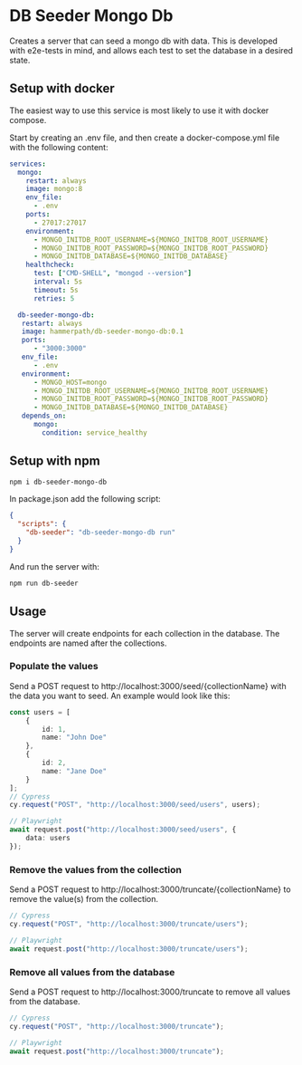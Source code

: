 # DB Seeder Mongo Db

Creates a server that can seed a mongo db with data. This is developed with e2e-tests in mind, and allows each test to set the database in a desired state.

## Setup with docker

The easiest way to use this service is most likely to use it with docker compose.

Start by creating an .env file, and then create a docker-compose.yml file with the following content:

```yml
services:
  mongo:
    restart: always
    image: mongo:8
    env_file:
      - .env
    ports:
      - 27017:27017
    environment:
      - MONGO_INITDB_ROOT_USERNAME=${MONGO_INITDB_ROOT_USERNAME}
      - MONGO_INITDB_ROOT_PASSWORD=${MONGO_INITDB_ROOT_PASSWORD}
      - MONGO_INITDB_DATABASE=${MONGO_INITDB_DATABASE}
    healthcheck:
      test: ["CMD-SHELL", "mongod --version"]
      interval: 5s
      timeout: 5s
      retries: 5

  db-seeder-mongo-db:
   restart: always
   image: hammerpath/db-seeder-mongo-db:0.1
   ports:
      - "3000:3000"
   env_file:
      - .env
   environment:
      - MONGO_HOST=mongo
      - MONGO_INITDB_ROOT_USERNAME=${MONGO_INITDB_ROOT_USERNAME}
      - MONGO_INITDB_ROOT_PASSWORD=${MONGO_INITDB_ROOT_PASSWORD}
      - MONGO_INITDB_DATABASE=${MONGO_INITDB_DATABASE}
   depends_on:
      mongo:
        condition: service_healthy  
```

## Setup with npm

```bash
npm i db-seeder-mongo-db
```

In package.json add the following script:

```json
{
  "scripts": {
    "db-seeder": "db-seeder-mongo-db run"
  }
}
```

And run the server with:

```bash
npm run db-seeder
```

## Usage

The server will create endpoints for each collection in the database. The endpoints are named after the collections.

### Populate the values

Send a POST request to http://localhost:3000/seed/{collectionName} with the data you want to seed. An example would look like this:

```typescript
const users = [
    {
        id: 1,
        name: "John Doe"
    },
    {
        id: 2,
        name: "Jane Doe"
    }
];
// Cypress
cy.request("POST", "http://localhost:3000/seed/users", users);

// Playwright
await request.post("http://localhost:3000/seed/users", {
    data: users
});
```

### Remove the values from the collection

Send a POST request to http://localhost:3000/truncate/{collectionName} to remove the value(s) from the collection.

```typescript
// Cypress
cy.request("POST", "http://localhost:3000/truncate/users");

// Playwright
await request.post("http://localhost:3000/truncate/users");
```

### Remove all values from the database

Send a POST request to http://localhost:3000/truncate to remove all values from the database.

```typescript
// Cypress
cy.request("POST", "http://localhost:3000/truncate");

// Playwright
await request.post("http://localhost:3000/truncate");
```
